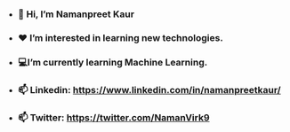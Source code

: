 - ### 👋 Hi, I’m **Namanpreet Kaur**
- ###  :heart: I’m interested in learning new technologies.
- ### 💻I’m currently learning Machine Learning.
- ### 📫 Linkedin: https://www.linkedin.com/in/namanpreetkaur/ 
- ### 📫 Twitter: https://twitter.com/NamanVirk9

<!---
namanvirk99/namanvirk99 is a ✨ special ✨ repository because its `README.md` (this file) appears on your GitHub profile.
You can click the Preview link to take a look at your changes.
--->
